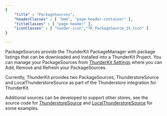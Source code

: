 ```yaml
---
{ 
	"title" : "PackageSources",
	"headerClasses" : [ "bm4", "page-header-container" ],
	"titleClasses" : [ "page-header" ],
	"iconClasses" : [ "header-icon","TK_PackageSource_2X_Icon" ]
}

---
```


PackageSources provide the ThunderKit PackageManager with package listings that can be downloaded and installed into a ThunderKit Project.
You can manage your PackageSources from [ThunderKit Settings](menulink://Tools/ThunderKit/Settings) where you can Add, Remove and Refresh your PackageSources.

Currently, ThunderKit provides two PackageSources, ThunderstoreSource and LocalThunderstoreSource as part of the Thunderstore integration for ThunderKit.

Additional sources can be developed to support other stores, see the source code for [ThunderstoreSource](assetlink://GUID/52934b8837f3f754d97e00ab002548b0) and [LocalThunderstoreSource](assetlink://GUID/5888ac13fa454b64fa9fba76166e34ea) for some examples.
